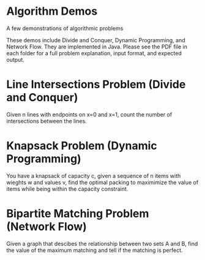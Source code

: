 # Algorithm Demos
A few demonstrations of algorithmic problems

These demos include Divide and Conquer, Dynamic Programming, and Network Flow.
They are implemented in Java.
Please see the PDF file in each folder for a full problem explanation, input format, and expected output.

# Line Intersections Problem (Divide and Conquer)
Given n lines with endpoints on x=0 and x=1, count the number of intersections between the lines.

# Knapsack Problem (Dynamic Programming)
You have a knapsack of capacity c, given a sequence of n items with wieghts w and values v,
find the optimal packing to maximimize the value of items while being within the capacity constraint.

# Bipartite Matching Problem (Network Flow)
Given a graph that descibes the relationship between two sets A and B, find the value
of the maximum matching and tell if the matching is perfect.

